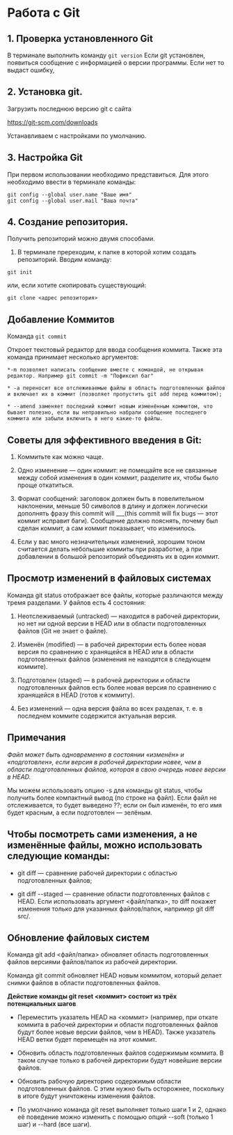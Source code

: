   # Работа с Git

## 1. Проверка установленного Git
 В терминале выполнить команду  `git version`
Если git установлен, появиться сообщение с информацией о версии программы. Если нет то выдаст ошибку,

## 2. Установка git.
Загрузить последнюю версию git с сайта

https://git-scm.com/downloads

Устанавливаем с настройками по умолчанию.


## 3. Настройка Git
При первом использовании необходимо представиться. Для этого необходимо ввести в терминале команды:
```
git config --global user.name "Ваше имя"
git config --global user.mail "Ваша почта"
```
## 4. Создание репозитория.
Получить репозиторий можно двумя способами.
1. В терминале пререходим, к папке в которой хотим создать репозиторий. Вводим команду:
```
git init
```  
или, если хотите скопировать существующий:
```
git clone <адрес репозитория>
```
## Добавление Коммитов
Команда `git commit `

Откроет текстовый редактор для ввода сообщения коммита. Также эта команда принимает несколько аргументов:
```
*-m позволяет написать сообщение вместе с командой, не открывая редактор. Например git commit -m "Пофиксил баг"

* -a переносит все отслеживаемые файлы в область подготовленных файлов и включает их в коммит (позволяет пропустить git add перед коммитом);

* --amend заменяет последний коммит новым изменённым коммитом, что бывает полезно, если вы неправильно набрали сообщение последнего коммита или забыли включить в него какие-то файлы.
```
## Советы для эффективного введения в Git:

1. Коммитьте как можно чаще.

2. Одно изменение — один коммит: не помещайте все не связанные между собой изменения в один коммит, разделите их, чтобы было проще откатиться.

3. Формат сообщений: заголовок должен быть в повелительном наклонении, меньше 50 символов в длину и должен логически дополнять фразу this commit will ___(this commit will fix bugs — этот коммит исправит баги). Сообщение должно пояснять, почему был сделан коммит, а сам коммит показывает, что изменилось.

4. Если у вас много незначительных изменений, хорошим тоном считается делать небольшие коммиты при разработке, а при добавлении в большой репозиторий объединять их в один коммит.

## Просмотр изменений в файловых системах
Команда git status отображает все файлы, которые различаются между тремя разделами. У файлов есть 4 состояния:

1. Неотслеживаемый (untracked) — находится в рабочей директории, но нет ни одной версии в HEAD или в области подготовленных файлов (Git не знает о файле).

2. Изменён (modified) — в рабочей директории есть более новая версия по сравнению с хранящейся в HEAD или в области подготовленных файлов (изменения не находятся в следующем коммите).

3. Подготовлен (staged) — в рабочей директории и области подготовленных файлов есть более новая версия по сравнению с хранящейся в HEAD (готов к коммиту).

4. Без изменений — одна версия файла во всех разделах, т. е. в последнем коммите содержится актуальная версия.

## Примечания
*Файл может быть одновременно в состоянии «изменён» и «подготовлен», если версия в рабочей директории новее, чем в области подготовленных файлов, которая в свою очередь новее версии в HEAD.*

Мы можем использовать опцию -s для команды git status, чтобы получить более компактный вывод (по строке на файл). Если файл не отслеживается, то будет выведено ??; если он был изменён, то его имя будет красным, а если подготовлен — зелёным.

## Чтобы посмотреть сами изменения, а не изменённые файлы, можно использовать следующие команды:

* git diff — сравнение рабочей директории с областью подготовленных файлов;

* git diff --staged — сравнение области подготовленных файлов с HEAD.
Если использовать аргумент <файл/папка>, то diff покажет изменения только для указанных файлов/папок, например git diff src/.

## Обновление файловых систем

Команда git add <файл/папка> обновляет область подготовленных файлов версиями файлов/папок из рабочей директории.

Команда git commit обновляет HEAD новым коммитом, который делает снимки файлов в области подготовленных файлов.

**Действие команды git reset <коммит> состоит из трёх потенциальных шагов**

* Переместить указатель HEAD на <коммит> (например, при откате коммита в рабочей директории и области подготовленных файлов будут более новые версии файлов, чем в HEAD). Также указатель HEAD ветки будет перемещён на этот коммит.

* Обновить область подготовленных файлов содержимым коммита. В таком случае только в рабочей директории будут новейшие версии файлов.

* Обновить рабочую директорию содержимым области подготовленных файлов. С этим нужно быть осторожнее, поскольку в итоге будут уничтожены изменения файлов.

* По умолчанию команда git reset выполняет только шаги 1 и 2, однако её поведение можно изменить с помощью опций --soft (только 1 шаг) и --hard (все шаги).